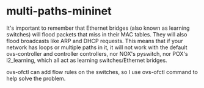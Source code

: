 # multi-paths-mininet

It's important to remember that Ethernet bridges (also known as learning switches) will flood packets that miss in their MAC tables. They will also flood broadcasts like ARP and DHCP requests. This means that if your network has loops or multiple paths in it, it will not work with the default ovs-controller and controller controllers, nor NOX's pyswitch, nor POX's l2_learning, which all act as learning switches/Ethernet bridges.

ovs-ofctl can add flow rules on the switches, so I use ovs-ofctl command to help solve the problem.
